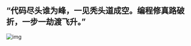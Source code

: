 ## “代码尽头谁为峰，一见秃头道成空。编程修真路破折，一步一劫渡飞升。”

![img](https://img-blog.csdnimg.cn/20210424084553968.png?x-oss-process=image/watermark,type_ZmFuZ3poZW5naGVpdGk,shadow_10,text_aHR0cHM6Ly9ibG9nLmNzZG4ubmV0L3FpbmdfZ2Vl,size_16,color_FFFFFF,t_70)